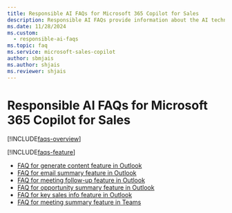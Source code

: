 ```yaml
---
title: Responsible AI FAQs for Microsoft 365 Copilot for Sales
description: Responsible AI FAQs provide information about the AI technology used in Microsoft 365 Copilot for Sales, along with key considerations and details about how the AI is used, how it was tested and evaluated, and any specific limitations.
ms.date: 11/28/2024
ms.custom: 
  - responsible-ai-faqs
ms.topic: faq
ms.service: microsoft-sales-copilot
author: sbmjais
ms.author: shjais
ms.reviewer: shjais
---
```


# Responsible AI FAQs for Microsoft 365 Copilot for Sales

[!INCLUDE[faqs-overview](includes/responsible-ai-intro.md)]

[!INCLUDE[faqs-feature](includes/responsible-ai-features.md)]

- [FAQ for generate content feature in Outlook](faqs-generate-content.md)
- [FAQ for email summary feature in Outlook](faqs-email-summary.md)
- [FAQ for meeting follow-up feature in Outlook](faqs-meeting-follow-up.md)
- [FAQ for opportunity summary feature in Outlook](faqs-oppty-summary.md)
- [FAQ for key sales info feature in Outlook](faqs-key-sales-info.md)
- [FAQ for meeting summary feature in Teams](faqs-meeting-summary.md)
